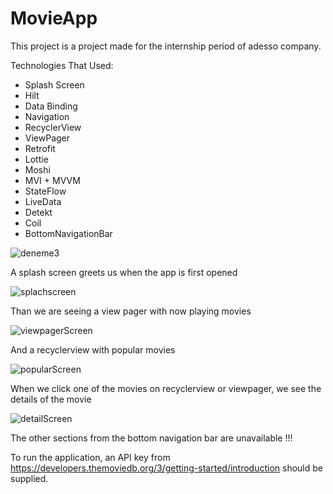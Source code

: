 # MovieApp

This project is a project made for the internship period of adesso company.

Technologies That Used:

+ Splash Screen
+ Hilt
+ Data Binding
+ Navigation
+ RecyclerView
+ ViewPager
+ Retrofit
+ Lottie
+ Moshi
+ MVI + MVVM
+ StateFlow
+ LiveData
+ Detekt
+ Coil
+ BottomNavigationBar

![deneme3](https://user-images.githubusercontent.com/72108390/156552496-b467a67a-9de4-4980-9f36-0eac89903c6d.png)

A splash screen greets us when the app is first opened

![splachscreen](https://user-images.githubusercontent.com/72108390/156552648-02d037d1-3419-4f3e-af4f-839b1e2c84f4.png)

Than we are seeing a view pager with now playing movies 

![viewpagerScreen](https://user-images.githubusercontent.com/72108390/156552986-b72392cb-9dd6-4e3a-a347-7cc025c87bb3.png)

And a recyclerview with popular movies

![popularScreen](https://user-images.githubusercontent.com/72108390/156553120-e38e8dc1-40f3-445b-9e97-b9f6d7222524.png)

When we click one of the movies on recyclerview or viewpager, we see the details of the movie

![detailScreen](https://user-images.githubusercontent.com/72108390/156553373-d6839466-423d-4ae2-a03c-9d44b208947d.png)

The other sections from the bottom navigation bar are unavailable !!!

To run the application, an API key from https://developers.themoviedb.org/3/getting-started/introduction should be supplied.



